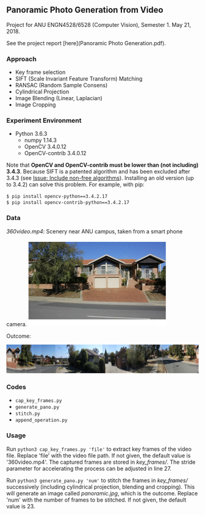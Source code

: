 ## Panoramic Photo Generation from Video ##

Project for ANU ENGN4528/6528 (Computer Vision), Semester 1. May 21, 2018.

See the project report [here](Panoramic Photo Generation.pdf).

### Approach

- Key frame selection
- SIFT (Scale Invariant Feature Transform) Matching
- RANSAC (Random Sample Consens)
- Cylindrical Projection
- Image Blending (Linear, Laplacian)
- Image Cropping

### Experiment Environment ###

- Python 3.6.3
	- numpy 1.14.3
	- OpenCV 3.4.0.12
	- OpenCV-contrib 3.4.0.12

Note that **OpenCV and OpenCV-contrib must be lower than (not including) 3.4.3**. Because SIFT is a patented algorithm and has been excluded after 3.4.3 (see [Issue: Include non-free algorithms](https://github.com/skvark/opencv-python/issues/126)). Installing an old version (up to 3.4.2) can solve this problem. For example, with pip:
```shell
$ pip install opencv-python==3.4.2.17
$ pip install opencv-contrib-python==3.4.2.17
```

### Data ###

*360video.mp4*: Scenery near ANU campus, taken from a smart phone camera.
![Original Video](360gif.gif)

Outcome:

<img alt="Panoramic Photo" src="panoramic.jpg" width="800">

### Codes ###

- `cap_key_frames.py`
- `generate_pano.py`
- `stitch.py`
- `append_operation.py`

### Usage ###

Run `python3 cap_key_frames.py 'file'` to extract key frames of the video file. Replace 'file' with the video file path. If not given, the default value is '360video.mp4'. The captured frames are stored in *key_frames/*. The stride parameter for accelerating the process can be adjusted in line 27.

Run `python3 generate_pano.py 'num'` to stitch the frames in *key_frames/* successively (including cylindrical projection, blending and cropping). This will generate an image called *panoramic.jpg*, which is the outcome. Replace 'num' with the number of frames to be stitched. If not given, the default value is 23.
